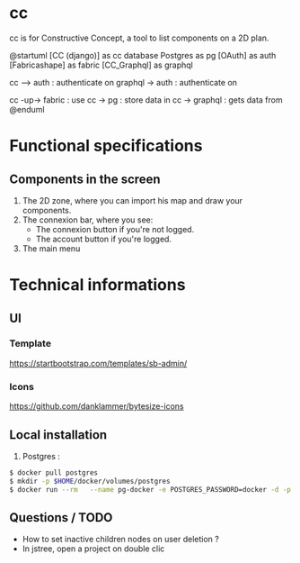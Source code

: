 # cc
cc is for Constructive Concept, a tool to list components on a 2D plan.

@startuml
[CC (django)] as cc
database Postgres as pg
[OAuth] as auth
[Fabricashape] as fabric
[CC_Graphql] as graphql

cc --> auth : authenticate on
graphql -> auth : authenticate on

cc -up-> fabric : use
cc -> pg : store data in
cc -> graphql : gets data from
@enduml


# Functional specifications

## Components in the screen

1. The 2D zone, where you can import his map and draw your components.
2. The connexion bar, where you see:
    * The connexion button if you're not logged.
    * The account button if you're logged.
3. The main menu

# Technical informations

## UI

### Template

https://startbootstrap.com/templates/sb-admin/

### Icons

https://github.com/danklammer/bytesize-icons

## Local installation

1. Postgres :

```bash
$ docker pull postgres
$ mkdir -p $HOME/docker/volumes/postgres
$ docker run --rm   --name pg-docker -e POSTGRES_PASSWORD=docker -d -p 5432:5432 -v $HOME/docker/volumes/postgres:/var/lib/postgresql/data  postgres
```

## Questions / TODO
- How to set inactive children nodes on user deletion ?
- In jstree, open a project on double clic
